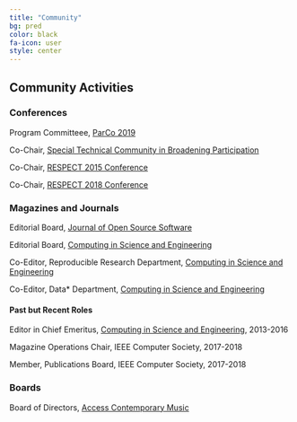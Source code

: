 ```yaml
---
title: "Community"
bg: pred
color: black
fa-icon: user
style: center
---
```


## Community Activities

### Conferences

Program Committeee, [ParCo 2019](http://www.parco.org/)

Co-Chair, [Special Technical Community in Broadening Participation](http://stcbp.org)

Co-Chair, [RESPECT 2015 Conference](http://respect2015.stcbp.org)

Co-Chair, [RESPECT 2018 Conference](http://respect2015.stcbp.org)

### Magazines and Journals

Editorial Board, [Journal of Open Source Software](http://joss.theoj.org/)

Editorial Board, [Computing in Science and Engineering](https://publications.computer.org/cise/)

Co-Editor, Reproducible Research Department, [Computing in Science and Engineering](https://publications.computer.org/cise/)

Co-Editor, Data\* Department, [Computing in Science and Engineering](https://publications.computer.org/cise/)

#### Past but Recent Roles

Editor in Chief Emeritus, [Computing in Science and Engineering](https://publications.computer.org/cise/), 2013-2016

Magazine Operations Chair, IEEE Computer Society, 2017-2018

Member, Publications Board, IEEE Computer Society, 2017-2018

### Boards

Board of Directors, [Access Contemporary Music](https://www.acmusic.org/)

